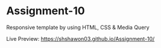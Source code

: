 # Assignment-10
Responsive template by using HTML, CSS &amp; Media Query 

Live Preview: https://shshawon03.github.io/Assignment-10/
